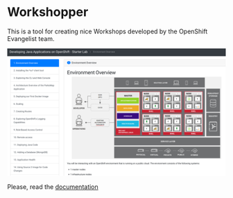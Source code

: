 # Workshopper
This is a tool for creating nice Workshops developed by the OpenShift Evangelist team.

![Nice workshop example](./docs/images/workshop-Example.png)

Please, read the [documentation](./docs/README.md)
